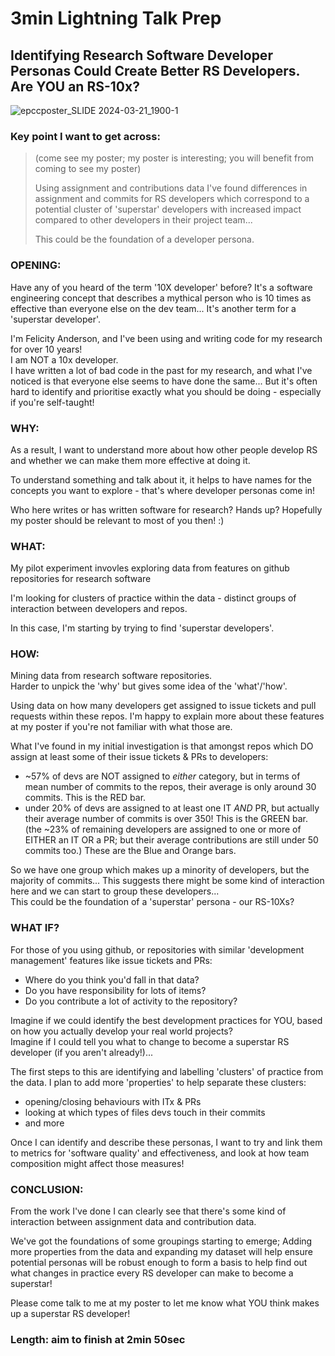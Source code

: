 # 3min Lightning Talk Prep 

## Identifying Research Software Developer Personas Could Create Better RS Developers. Are YOU an RS-10x? 

![epccposter_SLIDE 2024-03-21_1900-1](https://github.com/FlicAnderson/2024-03-28_EPCC-devpersonas/assets/5812129/15e4e000-929f-4d31-ac6b-f57b9353e951)



### Key point I want to get across:  
> (come see my poster; my poster is interesting; you will benefit from coming to see my poster)  
> 
> Using assignment and contributions data I've found differences in assignment and commits for RS developers which correspond to a potential cluster of 'superstar' developers with increased impact compared to other developers in their project team... 
> 
> This could be the foundation of a developer persona. 
 

### OPENING:   

Have any of you heard of the term '10X developer' before? It's a software engineering concept that describes a mythical person who is 10 times as effective than everyone else on the dev team...  It's another term for a 'superstar developer'.   

I'm Felicity Anderson, and I've been using and writing code for my research for over 10 years!  
I am NOT a 10x developer.   
I have written a lot of bad code in the past for my research, and what I've noticed is that everyone else seems to have done the same... 
But it's often hard to identify and prioritise exactly what you should be doing - especially if you're self-taught!  


### WHY:

As a result, I want to understand more about how other people develop RS and whether we can make them more effective at doing it.  

To understand something and talk about it, it helps to have names for the concepts you want to explore - that's where developer personas come in!

Who here writes or has written software for research?  Hands up? 
Hopefully my poster should be relevant to most of you then! :)  


### WHAT: 

My pilot experiment invovles exploring data from features on github repositories for research software  

I'm looking for clusters of practice within the data - distinct groups of interaction between developers and repos.  

In this case, I'm starting by trying to find 'superstar developers'.  


### HOW:

Mining data from research software repositories.  
Harder to unpick the 'why' but gives some idea of the 'what'/'how'.  

Using data on how many developers get assigned to issue tickets and pull requests within these repos. 
I'm happy to explain more about these features at my poster if you're not familiar with what those are.

What I've found in my initial investigation is that amongst repos which DO assign at least some of their issue tickets & PRs to developers:  
  - ~57% of devs are NOT assigned to *either* category, but in terms of mean number of commits to the repos, their average is only around 30 commits. This is the RED bar. 
  - under 20% of devs are assigned to at least one IT *AND* PR, but actually their average number of commits is over 350! This is the GREEN bar. 
  (the ~23% of remaining developers are assigned to one or more of EITHER an IT OR a PR; but their average contributions are still under 50 commits too.) These are the Blue and Orange bars.  

So we have one group which makes up a minority of developers, but the majority of commits...  This suggests there might be some kind of interaction here and we can start to group these developers...  
This could be the foundation of a 'superstar' persona - our RS-10Xs? 


### WHAT IF?   

For those of you using github, or repositories with similar 'development management' features like issue tickets and PRs: 
  - Where do you think you'd fall in that data?
  - Do you have responsibility for lots of items?
  - Do you contribute a lot of activity to the repository? 

Imagine if we could identify the best development practices for YOU, based on how you actually develop your real world projects?  
Imagine if I could tell you what to change to become a superstar RS developer (if you aren't already!)...

The first steps to this are identifying and labelling 'clusters' of practice from the data. 
I plan to add more 'properties' to help separate these clusters:  
  - opening/closing behaviours with ITx & PRs
  - looking at which types of files devs touch in their commits
  - and more  

Once I can identify and describe these personas, I want to try and link them to metrics for 'software quality' and effectiveness, and look at how team composition might affect those measures!  


### CONCLUSION: 

From the work I've done I can clearly see that there's some kind of interaction between assignment data and contribution data.  

We've got the foundations of some groupings starting to emerge; 
Adding more properties from the data and expanding my dataset will help ensure potential personas will be robust enough to form a basis to help find out what changes in practice every RS developer can make to become a superstar! 

Please come talk to me at my poster to let me know what YOU think makes up a superstar RS developer! 




### Length: aim to finish at 2min 50sec  

